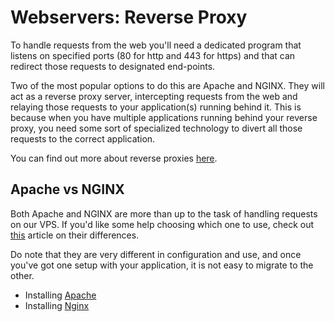 # Webservers: Reverse Proxy
To handle requests from the web you'll need a dedicated program that listens on specified ports (80 for http and 443 for https) and that can redirect those requests to designated end-points.

Two of the most popular options to do this are Apache and NGINX. They will act as a reverse proxy server, intercepting requests from the web and relaying those requests to your application(s) running behind it. This is because when you have multiple applications running behind your reverse proxy, you need some sort of specialized technology to divert all those requests to the correct application. 

You can find out more about reverse proxies [here](https://www.cloudflare.com/learning/cdn/glossary/reverse-proxy/). 

## Apache vs NGINX

Both Apache and NGINX are more than up to the task of handling requests on our VPS. If you'd like some help choosing which one to use, check out [this](https://kinsta.com/blog/nginx-vs-apache/) article on their differences.

Do note that they are very different in configuration and use, and once you've got one setup with your application, it is not easy to migrate to the other.
* Installing [Apache](https://www.digitalocean.com/community/tutorials/how-to-install-the-apache-web-server-on-ubuntu-20-04)
* Installing [Nginx](https://www.digitalocean.com/community/tutorials/how-to-install-nginx-on-ubuntu-20-04)